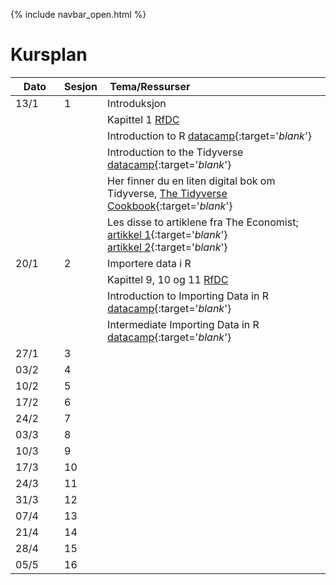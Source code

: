 {% include navbar_open.html %}

# Kursplan

| Dato <img width=80/>  | Sesjon  |  Tema/Ressurser <img width=200/>  |
|-----------------------|---------|-----------------------------------| 
| 13/1  | 1  |  Introduksjon | 
| | | Kapittel 1 [RfDC](https://r4ds.had.co.nz/) | 
| | | Introduction to R [datacamp](https://app.datacamp.com/learn/courses/free-introduction-to-r){:target='_blank_'} |
| | | Introduction to the Tidyverse [datacamp](https://app.datacamp.com/learn/courses/introduction-to-the-tidyverse){:target='_blank_'} |
| | | Her finner du en liten digital bok om Tidyverse, [The Tidyverse Cookbook](https://rstudio-education.github.io/tidyverse-cookbook/){:target='_blank_'} |
| | | Les disse to artiklene fra The Economist; [artikkel 1](https://uit.instructure.com/files/1703066/download?download_frd=1){:target='_blank_'}<br />[artikkel 2](https://uit.instructure.com/files/1703065/download?download_frd=1){:target='_blank_'} |
| 20/1 | 2 | Importere data i R |
| | | Kapittel 9, 10 og 11 [RfDC](https://r4ds.had.co.nz/) |
| | | Introduction to Importing Data in R [datacamp](https://app.datacamp.com/learn/courses/importing-data-in-r-part-1){:target='_blank_'} |
| | | Intermediate Importing Data in R [datacamp](https://app.datacamp.com/learn/courses/importing-data-in-r-part-2){:target='_blank_'} |
| 27/1 | 3 | |
| 03/2 | 4 | |
| 10/2 | 5 | |
| 17/2 | 6 | |
| 24/2 | 7 | |
| 03/3 | 8 | |
| 10/3 | 9 | |
| 17/3 | 10 | |
| 24/3 | 11 | |
| 31/3 | 12 | |
| 07/4 | 13 | |
| 21/4 | 14 | |
| 28/4 | 15 | |
| 05/5 | 16 | |
